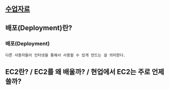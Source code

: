 ## [수업자료](https://jscode.notion.site/a296752baf914e8ab95a1782a64800c2)

## 배포(Deployment)란?

### 배포(Deployment)
	다른 사용자들이 인터넷을 통해서 사용할 수 있게 만드는 걸 의미한다.

## EC2란? / EC2를 왜 배울까? / 현업에서 EC2는 주로 언제 쓸까?